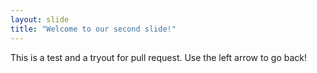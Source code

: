 ```yaml
---
layout: slide
title: "Welcome to our second slide!"
---
```

This is a test and a tryout for pull request.
Use the left arrow to go back!
